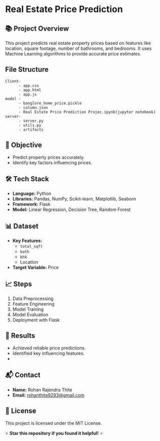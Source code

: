 # Real Estate Price Prediction

## 📚 Project Overview
This project predicts real estate property prices based on features like location, square footage, number of bathrooms, and bedrooms. It uses Machine Learning algorithms to provide accurate price estimates.

## File Structure 
    Client-
          - app.css
          - app.html
          - app.js
    model -
          - banglore_home_price.pickle
          - column.json
          - Real Estate Price Prediction Projec.ipynb(jupyter notebook)
    server-
          - server.py
          - utils.py
          - artifacts
                
## 🚀 Objective
- Predict property prices accurately.
- Identify key factors influencing prices.

## 🛠️ Tech Stack
- **Language:** Python
- **Libraries:** Pandas, NumPy, Scikit-learn, Matplotlib, Seaborn
- **Framework:** Flask
- **Model:** Linear Regression, Decision Tree, Random Forest

## 📊 Dataset
- **Key Features:**
   - `total_sqft`
   - `bath`
   - `bhk`
   - Location
- **Target Variable:** Price

## 📈 Steps
1. Data Preprocessing
2. Feature Engineering
3. Model Training
4. Model Evaluation
5. Deployment with Flask

## 🎯 Results
- Achieved reliable price predictions.
- Identified key influencing features.
- 
## 📬 Contact
- **Name:** Rohan Rajendra Thite
- **Email:** rohanthite9293@gmail.com

## 📜 License
This project is licensed under the MIT License.

⭐ **Star this repository if you found it helpful!** ⭐
